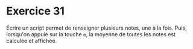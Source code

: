 # Exercice 31

Écrire un script permet de renseigner plusieurs notes, une à la fois. Puis, lorsqu'on appuie sur la touche `m`, la moyenne de toutes les notes est calculée et affichée.
